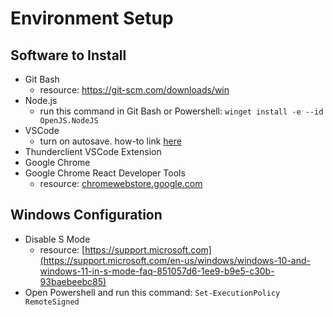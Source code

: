 # Environment Setup
## Software to Install
* Git Bash
  * resource: https://git-scm.com/downloads/win
* Node.js
  * run this command in Git Bash or Powershell: `winget install -e --id OpenJS.NodeJS`
* VSCode
  * turn on autosave. how-to link [here](https://code.visualstudio.com/docs/editor/codebasics#_save-auto-save)
* Thunderclient VSCode Extension
* Google Chrome
* Google Chrome React Developer Tools
  * resource: [chromewebstore.google.com](https://chromewebstore.google.com/detail/react-developer-tools/fmkadmapgofadopljbjfkapdkoienihi?hl=en&pli=1)

## Windows Configuration
* Disable S Mode
  * resource: [https://support.microsoft.com](https://support.microsoft.com/en-us/windows/windows-10-and-windows-11-in-s-mode-faq-851057d6-1ee9-b9e5-c30b-93baebeebc85)
* Open Powershell and run this command: `Set-ExecutionPolicy RemoteSigned`